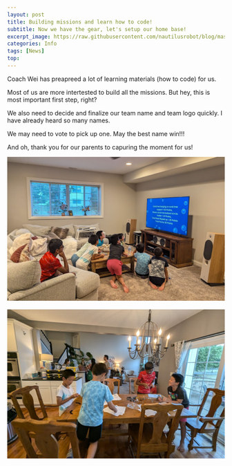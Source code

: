 ```yaml
---
layout: post
title: Building missions and learn how to code!
subtitle: Now we have the gear, let's setup our home base!
excerpt_image: https://raw.githubusercontent.com/nautilusrobot/blog/master/assets/images/post_img/20249_1_post_1.JPG
categories: Info
tags: [News]
top: 
---
```


Coach Wei has preapreed a lot of learning materials (how to code) for us. 

Most of us are more intertested to build all the missions. But hey, this is most important first step, right?

We also need to decide and finalize our team name and team logo quickly. I have already heard so many names. 

We may need to vote to pick up one. May the best name win!!!

And oh, thank you for our parents to capuring the moment for us!

<img alt="Light" src="https://raw.githubusercontent.com/nautilusrobot/blog/master/assets/images/post_img/20249_1_post_1.JPG">
&nbsp; &nbsp; &nbsp; &nbsp;
<img alt="Dark" src="https://raw.githubusercontent.com/nautilusrobot/blog/master/assets/images/post_img/20249_1_post_2.JPG">


